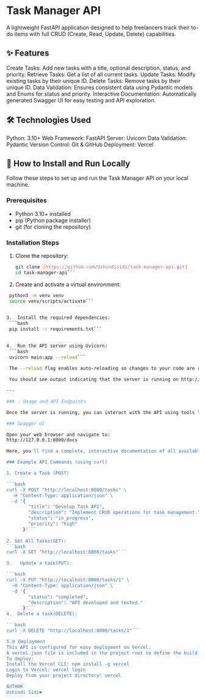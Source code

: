 # Task Manager API

A lightweight FastAPI application designed to help freelancers track their to-do items with full CRUD (Create, Read, Update, Delete) capabilities.



## ✨ Features

Create Tasks: Add new tasks with a title, optional description, status, and priority.
Retrieve Tasks: Get a list of all current tasks.
Update Tasks: Modify existing tasks by their unique ID.
Delete Tasks: Remove tasks by their unique ID.
Data Validation: Ensures consistent data using Pydantic models and Enums for status and priority.
Interactive Documentation: Automatically generated Swagger UI for easy testing and API exploration.



## 🛠 Technologies Used

Python: 3.10+
Web Framework: FastAPI
Server: Uvicorn
Data Validation: Pydantic
Version Control: Git & GitHub
Deployment: Vercel



## 🚀 How to Install and Run Locally

Follow these steps to set up and run the Task Manager API on your local machine.

### Prerequisites

* Python 3.10+ installed
* pip (Python package installer)
* git (for cloning the repository)

### Installation Steps

1.  Clone the repository:
    ```bash
    git clone [https://github.com/Ushindisidi/task-manager-api.git]
    cd task-manager-api```
    

2.  Create and activate a virtual environment:
   ```bash
    python3 -m venv venv
    source venv/scripts/activate```  
    

3.  Install the required dependencies:
    ```bash
    pip install -r requirements.txt```
    

4.  Run the API server using Uvicorn:
    ```bash
    uvicorn main:app --reload```
    
    The --reload flag enables auto-reloading so changes to your code are reflected automatically.

    You should see output indicating that the server is running on http://127.0.0.1:8000 (or http://localhost:8000).

---

### 💡 Usage and API Endpoints

Once the server is running, you can interact with the API using tools like curl, Postman, or through the interactive Swagger UI.

### Swagger UI

Open your web browser and navigate to:
http://127.0.0.1:8000/docs

Here, you'll find a complete, interactive documentation of all available endpoints, allowing you to test them directly from your browser.

### Example API Commands (using curl)

1. Create a Task (POST)

```bash
curl -X POST "http://localhost:8000/tasks" \
     -H "Content-Type: application/json" \
     -d '{
           "title": "Develop Task API",
           "description": "Implement CRUD operations for task management.",
           "status": "in_progress",
           "priority": "high"
         }'```
         
 2. Get All Tasks(GET):
```bash
curl -X GET "http://localhost:8000/tasks"```

3.   Update a task(PUT):

```bash
curl -X PUT "http://localhost:8000/tasks/1" \
     -H "Content-Type: application/json" \
     -d '{
           "status": "completed",
           "description": "API developed and tested."
         }'```
4.  Delete a task(DELETE):

```bash
curl -X DELETE "http://localhost:8000/tasks/1"```

5.🌐 Deployment
This API is configured for easy deployment on Vercel.
A vercel.json file is included in the project root to define the build and routing configurations.
To deploy:
  Install the Vercel CLI: npm install -g vercel
  Login to Vercel: vercel login
  Deploy from your project directory: vercel

AUTHOR
Ushindi Sidi❤